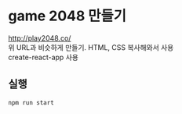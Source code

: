 # game 2048 만들기

http://play2048.co/  
위 URL과 비슷하게 만들기. HTML, CSS 복사해와서 사용  
create-react-app 사용  

## 실행

```
npm run start
```